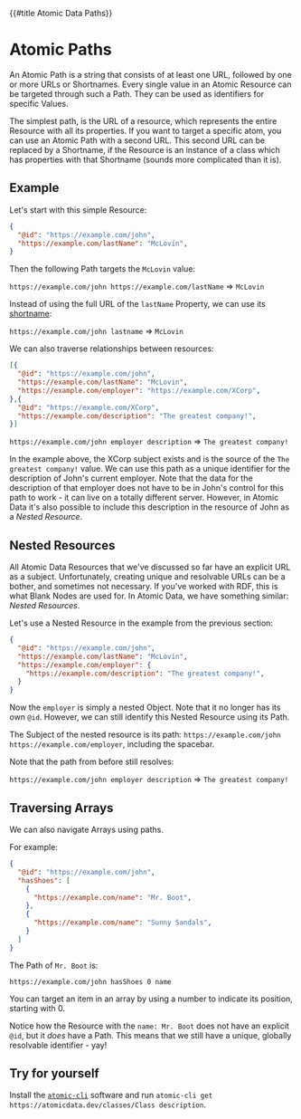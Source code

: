 {{#title Atomic Data Paths}}
# Atomic Paths

An Atomic Path is a string that consists of at least one URL, followed by one or more URLs or Shortnames.
Every single value in an Atomic Resource can be targeted through such a Path.
They can be used as identifiers for specific Values.

The simplest path, is the URL of a resource, which represents the entire Resource with all its properties.
If you want to target a specific atom, you can use an Atomic Path with a second URL.
This second URL can be replaced by a Shortname, if the Resource is an instance of a class which has properties with that Shortname (sounds more complicated than it is).

## Example

Let's start with this simple Resource:

```json
{
  "@id": "https://example.com/john",
  "https://example.com/lastName": "McLovin",
}
```

Then the following Path targets the `McLovin` value:

`https://example.com/john https://example.com/lastName` => `McLovin`

Instead of using the full URL of the `lastName` Property, we can use its [shortname](https://atomicdata.dev/properties/shortname):

`https://example.com/john lastname` => `McLovin`

We can also traverse relationships between resources:

```json
[{
  "@id": "https://example.com/john",
  "https://example.com/lastName": "McLovin",
  "https://example.com/employer": "https://example.com/XCorp",
},{
  "@id": "https://example.com/XCorp",
  "https://example.com/description": "The greatest company!",
}]
```

`https://example.com/john employer description` => `The greatest company!`

In the example above, the XCorp subject exists and is the source of the `The greatest company!` value.
We can use this path as a unique identifier for the description of John's current employer.
Note that the data for the description of that employer does not have to be in John's control for this path to work - it can live on a totally different server.
However, in Atomic Data it's also possible to include this description in the resource of John as a _Nested Resource_.

## Nested Resources

All Atomic Data Resources that we've discussed so far have an explicit URL as a subject.
Unfortunately, creating unique and resolvable URLs can be a bother, and sometimes not necessary.
If you've worked with RDF, this is what Blank Nodes are used for.
In Atomic Data, we have something similar: _Nested Resources_.

Let's use a Nested Resource in the example from the previous section:

```json
{
  "@id": "https://example.com/john",
  "https://example.com/lastName": "McLovin",
  "https://example.com/employer": {
    "https://example.com/description": "The greatest company!",
  }
}
```

Now the `employer` is simply a nested Object.
Note that it no longer has its own `@id`.
However, we can still identify this Nested Resource using its Path.

The Subject of the nested resource is its path: `https://example.com/john https://example.com/employer`, including the spacebar.

Note that the path from before still resolves:

`https://example.com/john employer description` => `The greatest company!`

## Traversing Arrays

We can also navigate Arrays using paths.

For example:

```json
{
  "@id": "https://example.com/john",
  "hasShoes": [
    {
      "https://example.com/name": "Mr. Boot",
    },
    {
      "https://example.com/name": "Sunny Sandals",
    }
  ]
}
```

The Path of `Mr. Boot` is:

```
https://example.com/john hasShoes 0 name
```

You can target an item in an array by using a number to indicate its position, starting with 0.

Notice how the Resource with the `name: Mr. Boot` does not have an explicit `@id`, but it _does_ have a Path.
This means that we still have a unique, globally resolvable identifier - yay!

## Try for yourself

Install the [`atomic-cli`](https://github.com/atomicdata-dev/atomic-server/blob/master/cli/README.md) software and run `atomic-cli get https://atomicdata.dev/classes/Class description`.

